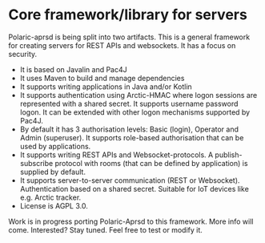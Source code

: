 # Core framework/library for servers
Polaric-aprsd is being split into two artifacts. This is a general framework for creating servers for REST APIs and websockets. It has a focus on security.
* It is based on Javalin and Pac4J
* It uses Maven to build and manage dependencies
* It supports writing applications in Java and/or Kotlin
* It supports authentication using Arctic-HMAC where logon sessions are represented with a shared secret. It supports username password logon. It can be extended with other logon mechanisms supported by Pac4J.
* By default it has 3 authorisation levels: Basic (login), Operator and Admin (superuser). It supports role-based authorisation that can be used by applications.
* It supports writing REST APIs and Websocket-protocols. A publish-subscribe protocol with rooms (that can be defined by application) is supplied by default.
* It supports server-to-server communication (REST or Websocket). Authentication based on a shared secret. Suitable for IoT devices like e.g. Arctic tracker.
* License is AGPL 3.0. 

Work is in progress porting Polaric-Aprsd to this framework. More info will come. Interested? Stay tuned. Feel free to test or modify it. 

